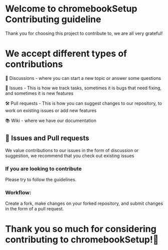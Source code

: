 # Welcome to chromebookSetup Contributing guideline

Thank you for choosing this project to contribute to, we are all very grateful!

# We accept different types of contributions

📣 Discussions - where you can start a new topic or answer some questions

🐞 Issues - This is how we track tasks, sometimes it is bugs that need fixing, and sometimes it is new features

🛠️ Pull requests - This is how you can suggest changes to our repository, to work on existing issues or add new features

📚 Wiki - where we have our documentation


## 🐞 Issues and Pull requests

We value contributions to our issues in the form of discussion or suggestion, we recommend that you check out existing issues

### If you are looking to contribute
Please try to follow the guidelines.

### Workflow:
Create a fork, make changes on your forked repository, and submit changes in the form of a pull request.

# Thank you so much for considering contributing to chromebookSetup!🙏